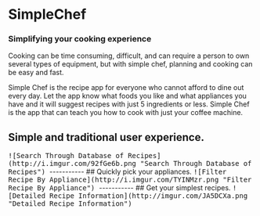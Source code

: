 # SimpleChef
### Simplifying your cooking experience
Cooking can be time consuming, difficult, and can require a person to own several types of equipment, but with simple chef, planning and cooking can be easy and fast.

 Simple Chef is the recipe app for everyone who cannot afford to dine out every day. Let the app know what foods you like and what appliances you have and it will suggest recipes with just 5 ingredients or less.  Simple Chef is the app that can teach you how to cook with just your coffee machine.

## Simple and traditional user experience.

<kbd>
![Search Through Database of Recipes](http://i.imgur.com/92fGe6b.png "Search Through Database of Recipes")
</kbd>
-----------
## Quickly pick your appliances.
<kbd>
![Filter Recipe By Appliance](http://i.imgur.com/TYINMzr.png  "Filter Recipe By Appliance")
</kbd>
-----------
## Get your simplest recipes.
<kbd>
![Detailed Recipe Information](http://imgur.com/JA5DCXa.png  "Detailed Recipe Information")
</kbd>
